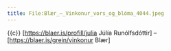 ```yaml
---
title: File:Blær_–_Vinkonur_vors_og_blóma_4044.jpeg
---
```


{{c}} [https://blaer.is/profill/julia Júlía Runólfsdóttir] – [https://blaer.is/grein/vinkonur Blær]
